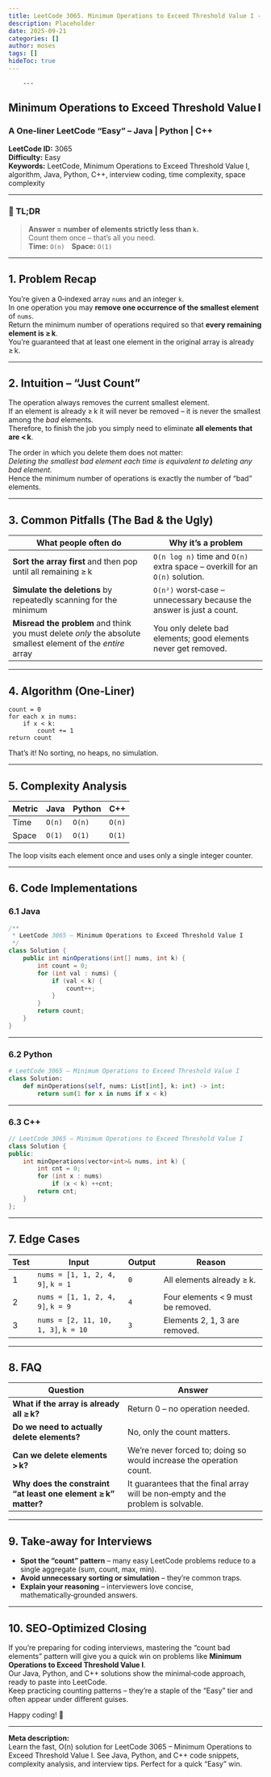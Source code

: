 ```yaml
---
title: LeetCode 3065. Minimum Operations to Exceed Threshold Value I - 
description: Placeholder
date: 2025-09-21
categories: []
author: moses
tags: []
hideToc: true
---
```

        ---

## Minimum Operations to Exceed Threshold Value I  
### A One‑liner LeetCode “Easy” – Java | Python | C++  

**LeetCode ID:** 3065  
**Difficulty:** Easy  
**Keywords:** LeetCode, Minimum Operations to Exceed Threshold Value I, algorithm, Java, Python, C++, interview coding, time complexity, space complexity  

---

### 🚀 TL;DR  
> **Answer = number of elements strictly less than `k`.**  
> Count them once – that’s all you need.  
> **Time:** `O(n)` **Space:** `O(1)`

---

## 1. Problem Recap

You’re given a 0‑indexed array `nums` and an integer `k`.  
In one operation you may **remove one occurrence of the smallest element** of `nums`.  
Return the minimum number of operations required so that **every remaining element is ≥ k**.  
You’re guaranteed that at least one element in the original array is already ≥ k.

---

## 2. Intuition – “Just Count”

The operation always removes the current smallest element.  
If an element is already ≥ k it will never be removed – it is never the smallest among the *bad* elements.  
Therefore, to finish the job you simply need to eliminate **all elements that are < k**.  

The order in which you delete them does not matter:  
*Deleting the smallest bad element each time is equivalent to deleting any bad element.*  
Hence the minimum number of operations is exactly the number of “bad” elements.

---

## 3. Common Pitfalls (The Bad & the Ugly)

| What people often do | Why it’s a problem |
|-----------------------|--------------------|
| **Sort the array first** and then pop until all remaining ≥ k | `O(n log n)` time and `O(n)` extra space – overkill for an `O(n)` solution. |
| **Simulate the deletions** by repeatedly scanning for the minimum | `O(n²)` worst‑case – unnecessary because the answer is just a count. |
| **Misread the problem** and think you must delete *only* the absolute smallest element of the *entire* array | You only delete bad elements; good elements never get removed. |

---

## 4. Algorithm (One‑Liner)

```
count = 0
for each x in nums:
    if x < k:
        count += 1
return count
```

That’s it! No sorting, no heaps, no simulation.

---

## 5. Complexity Analysis

| Metric | Java | Python | C++ |
|--------|------|--------|-----|
| Time   | `O(n)` | `O(n)` | `O(n)` |
| Space  | `O(1)` | `O(1)` | `O(1)` |

The loop visits each element once and uses only a single integer counter.

---

## 6. Code Implementations

### 6.1 Java

```java
/**
 * LeetCode 3065 – Minimum Operations to Exceed Threshold Value I
 */
class Solution {
    public int minOperations(int[] nums, int k) {
        int count = 0;
        for (int val : nums) {
            if (val < k) {
                count++;
            }
        }
        return count;
    }
}
```

---

### 6.2 Python

```python
# LeetCode 3065 – Minimum Operations to Exceed Threshold Value I
class Solution:
    def minOperations(self, nums: List[int], k: int) -> int:
        return sum(1 for x in nums if x < k)
```

---

### 6.3 C++

```cpp
// LeetCode 3065 – Minimum Operations to Exceed Threshold Value I
class Solution {
public:
    int minOperations(vector<int>& nums, int k) {
        int cnt = 0;
        for (int x : nums)
            if (x < k) ++cnt;
        return cnt;
    }
};
```

---

## 7. Edge Cases

| Test | Input | Output | Reason |
|------|-------|--------|--------|
| 1 | `nums = [1, 1, 2, 4, 9]`, `k = 1` | `0` | All elements already ≥ k. |
| 2 | `nums = [1, 1, 2, 4, 9]`, `k = 9` | `4` | Four elements < 9 must be removed. |
| 3 | `nums = [2, 11, 10, 1, 3]`, `k = 10` | `3` | Elements 2, 1, 3 are removed. |

---

## 8. FAQ

| Question | Answer |
|----------|--------|
| **What if the array is already all ≥ k?** | Return 0 – no operation needed. |
| **Do we need to actually delete elements?** | No, only the count matters. |
| **Can we delete elements > k?** | We’re never forced to; doing so would increase the operation count. |
| **Why does the constraint “at least one element ≥ k” matter?** | It guarantees that the final array will be non‑empty and the problem is solvable. |

---

## 9. Take‑away for Interviews

* **Spot the “count” pattern** – many easy LeetCode problems reduce to a single aggregate (sum, count, max, min).  
* **Avoid unnecessary sorting or simulation** – they’re common traps.  
* **Explain your reasoning** – interviewers love concise, mathematically‑grounded answers.  

---

## 10. SEO‑Optimized Closing

If you’re preparing for coding interviews, mastering the “count bad elements” pattern will give you a quick win on problems like **Minimum Operations to Exceed Threshold Value I**.  
Our Java, Python, and C++ solutions show the minimal‑code approach, ready to paste into LeetCode.  
Keep practicing counting patterns – they’re a staple of the “Easy” tier and often appear under different guises.

Happy coding! 🎉

--- 

**Meta description:**  
Learn the fast, O(n) solution for LeetCode 3065 – Minimum Operations to Exceed Threshold Value I. See Java, Python, and C++ code snippets, complexity analysis, and interview tips. Perfect for a quick “Easy” win.